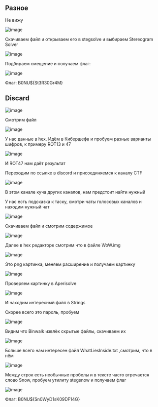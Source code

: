Разное
------

Не вижу

![image](https://github.com/Re-An1mat0r/CTF_writeups/assets/127856250/897bf936-bb0a-4fb2-9429-b635ac0ffe57)

Скачиваем файл и открываем его в stegsolve и выбираем Stereogram Solver

![image](https://github.com/Re-An1mat0r/CTF_writeups/assets/127856250/06d68e9b-57b6-46fc-97f2-62238cf3f4ea)

Подбираем смещение и получаем флаг:

![image](https://github.com/Re-An1mat0r/CTF_writeups/assets/127856250/82449681-f6cb-4723-93c1-cfb4eaaa0bf4)

Флаг: B0NU${St3R30Gr4M}

Discard
--------

![image](https://github.com/Re-An1mat0r/CTF_writeups/assets/127856250/b798f8a4-b54d-4e4f-b097-65d93fc75834)

Смотрим файл

![image](https://github.com/Re-An1mat0r/CTF_writeups/assets/127856250/36040802-73b3-45b4-9550-4294a9a79338)

У нас данные в hex. Идём в Кибершефа и пробуем разные варианты шифров, к примеру ROT13 и 47

![image](https://github.com/Re-An1mat0r/CTF_writeups/assets/127856250/984e4780-6692-47b3-80b0-66f6229d7377)

И ROT47 нам даёт результат

Переходим по ссылке в discord и присоединяемся к каналу CTF

![image](https://github.com/Re-An1mat0r/CTF_writeups/assets/127856250/28cc8e14-5d26-4ee1-83fd-c9658c1a0ac7)

В этом канале куча других каналов, нам предстоит найти нужный

У нас есть подсказка к таску, смотри чаты голосовых каналов и находим нужный чат

![image](https://github.com/Re-An1mat0r/CTF_writeups/assets/127856250/15e1802c-ab81-4ace-8e71-e306a02f1090)

Скачиваем файл и смотрим содержимое

![image](https://github.com/Re-An1mat0r/CTF_writeups/assets/127856250/3dd976da-f426-4a49-89e7-1fdd6e43d180)

Далее в hex редакторе смотрим что в файле WoW.img

![image](https://github.com/Re-An1mat0r/CTF_writeups/assets/127856250/34eb28e6-67c8-480c-9e6f-af0e390e42fd)

Это png картинка, меняем расширение и получаем картинку

![image](https://github.com/Re-An1mat0r/CTF_writeups/assets/127856250/69218c7c-c7b7-41cc-b5bd-e1702b71d20f)

Проверяем картинку в Aperisolve

![image](https://github.com/Re-An1mat0r/CTF_writeups/assets/127856250/2afe5cdd-9db4-4bf8-81e2-b4b3a6bbb0f2)

И находим интересный файл в Strings

Скорее всего это пароль, пробуем

![image](https://github.com/Re-An1mat0r/CTF_writeups/assets/127856250/3ea700fc-8e33-4a46-9a47-b908694babe7)

Видим что Binwalk извлёк скрытые файлы, скачиваем их

![image](https://github.com/Re-An1mat0r/CTF_writeups/assets/127856250/04f566ba-e65e-4e1c-a664-31295beb4e0d)

Больше всего нам интересен файл WhatLiesInside.txt ,смотрим, что в нём

![image](https://github.com/Re-An1mat0r/CTF_writeups/assets/127856250/d88f1848-5b6a-43ca-aa38-6501b973cb6f)

Между строк есть необычные пробелы и в тексте часто втречается слово Snow, пробуем утилиту stegsnow и получаем флаг

![image](https://github.com/Re-An1mat0r/CTF_writeups/assets/127856250/592d04c1-8edb-49a9-9e7b-06bb0b2c15be)

Флаг: B0NU${Sn0WyD1sK09DF14G}















